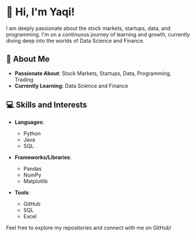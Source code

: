 # 👋 Hi, I'm Yaqi!

I am deeply passionate about the stock markets, startups, data, and programming. I'm on a continuous journey of learning and growth, currently diving deep into the worlds of Data Science and Finance.

## 🚀 About Me

- **Passionate About**: Stock Markets, Startups, Data, Programming, Trading
- **Currently Learning**: Data Science and Finance

## 💻 Skills and Interests

- **Languages**:
  - Python
  - Java
  - SQL

- **Frameworks/Libraries**:
  - Pandas
  - NumPy
  - Matplotlib

- **Tools**:
  - GitHub
  - SQL
  - Excel

Feel free to explore my repositories and connect with me on GitHub!
